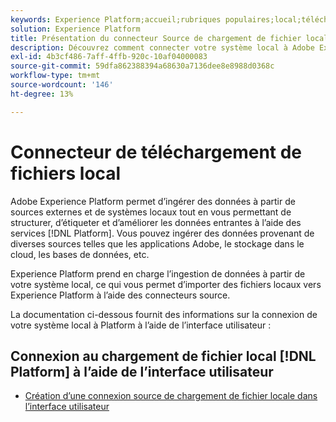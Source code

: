 ```yaml
---
keywords: Experience Platform;accueil;rubriques populaires;local;téléchargement de fichier local;système local
solution: Experience Platform
title: Présentation du connecteur Source de chargement de fichier local
description: Découvrez comment connecter votre système local à Adobe Experience Platform à l’aide de l’interface utilisateur
exl-id: 4b3cf486-7aff-4ffb-920c-10af04000083
source-git-commit: 59dfa862388394a68630a7136dee8e8988d0368c
workflow-type: tm+mt
source-wordcount: '146'
ht-degree: 13%

---
```


# Connecteur de téléchargement de fichiers local

Adobe Experience Platform permet d’ingérer des données à partir de sources externes et de systèmes locaux tout en vous permettant de structurer, d’étiqueter et d’améliorer les données entrantes à l’aide des services [!DNL Platform]. Vous pouvez ingérer des données provenant de diverses sources telles que les applications Adobe, le stockage dans le cloud, les bases de données, etc.

Experience Platform prend en charge l’ingestion de données à partir de votre système local, ce qui vous permet d’importer des fichiers locaux vers Experience Platform à l’aide des connecteurs source.

La documentation ci-dessous fournit des informations sur la connexion de votre système local à Platform à l’aide de l’interface utilisateur :

## Connexion au chargement de fichier local [!DNL Platform] à l’aide de l’interface utilisateur

- [Création d’une connexion source de chargement de fichier locale dans l’interface utilisateur](../../tutorials/ui/create/local-system/local-file-upload.md)
